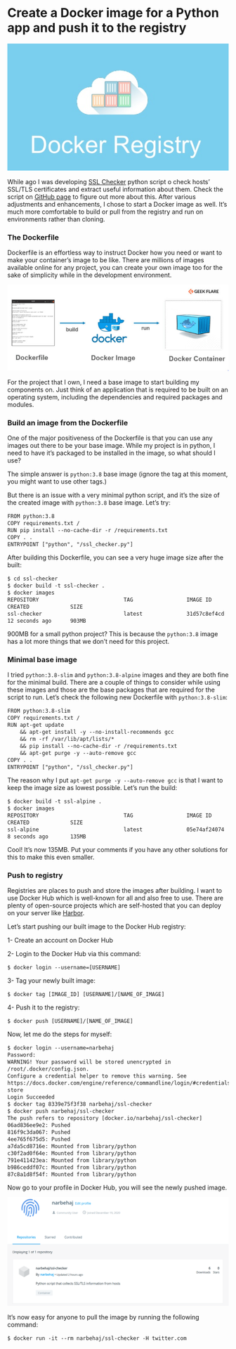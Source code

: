 # Create a Docker image for a Python app and push it to the registry

![](assets/img/docker.png)

While ago I was developing [SSL Checker](https://github.com/narbehaj/ssl-checker) python script o check hosts’ SSL/TLS certificates and extract useful information about them. Check the script on [GitHub page](https://github.com/narbehaj/ssl-checker) to figure out more about this. After various adjustments and  enhancements, I chose to start a Docker image as well. It’s much more  comfortable to build or pull from the registry and run on environments  rather than cloning.



### The Dockerfile

Dockerfile is an effortless way to  instruct Docker how you need or want to make your container’s image to  be like. There are millions of images available online for any project,  you can create your own image too for the sake of simplicity while in  the development environment.

![](assets/img/docker-image.jpg)

For the project that I own, I need a  base image to start building my components on. Just think of an  application that is required to be built on an operating system,  including the dependencies and required packages and modules.



### Build an image from the Dockerfile

One of the major positiveness of the  Dockerfile is that you can use any images out there to be your base  image. While my project is in python, I need to have it’s packaged to be installed in the image, so what should I use?

The simple answer is `python:3.8` base image (ignore the tag at this moment, you might want to use other tags.)

But there is an issue with a very minimal python script, and it’s the size of the created image with `python:3.8` base image. Let’s try:

```
FROM python:3.8
COPY requirements.txt /
RUN pip install --no-cache-dir -r /requirements.txt
COPY . .
ENTRYPOINT ["python", "/ssl_checker.py"]
```

After building this Dockerfile, you can see a very huge image size after the built:

```
$ cd ssl-checker
$ docker build -t ssl-checker .
$ docker images
REPOSITORY                           TAG                 IMAGE ID            CREATED             SIZE
ssl-checker                          latest              31d57c8ef4cd        12 seconds ago      903MB
```

900MB for a small python project? This is because the `python:3.8` image has a lot more things that we don’t need for this project.



### Minimal base image

I tried `python:3.8-slim` and `python:3.8-alpine` images and they are both fine for the minimal build. There are a couple of things to consider while using these images and those are the base  packages that are required for the script to run. Let’s check the  following new Dockerfile with `python:3.8-slim`:

```
FROM python:3.8-slim
COPY requirements.txt /
RUN apt-get update 
    && apt-get install -y --no-install-recommends gcc 
    && rm -rf /var/lib/apt/lists/* 
    && pip install --no-cache-dir -r /requirements.txt 
    && apt-get purge -y --auto-remove gcc
COPY . .
ENTRYPOINT ["python", "/ssl_checker.py"]
```

The reason why I put `apt-get purge -y --auto-remove gcc` is that I want to keep the image size as lowest possible. Let’s run the build:

```
$ docker build -t ssl-alpine .
$ docker images
REPOSITORY                           TAG                 IMAGE ID            CREATED             SIZE
ssl-alpine                           latest              05e74af24074        8 seconds ago       135MB
```

Cool! It’s now 135MB. Put your comments if you have any other solutions for this to make this even smaller.



### Push to registry

Registries are places to push and store  the images after building. I want to use Docker Hub which is well-known  for all and also free to use. There are plenty of open-source projects  which are self-hosted that you can deploy on your server like [Harbor](https://goharbor.io/).



Let’s start pushing our built image to the Docker Hub registry:

1- Create an account on Docker Hub

2- Login to the Docker Hub via this command:

```
$ docker login --username=[USERNAME]
```

3- Tag your newly built image:

```
$ docker tag [IMAGE_ID] [USERNAME]/[NAME_OF_IMAGE]
```

4- Push it to the registry:

```
$ docker push [USERNAME]/[NAME_OF_IMAGE] 
```



Now, let me do the steps for myself:

```
$ docker login --username=narbehaj 
Password: 
WARNING! Your password will be stored unencrypted in /root/.docker/config.json.
Configure a credential helper to remove this warning. See
https://docs.docker.com/engine/reference/commandline/login/#credentials-store
Login Succeeded
$ docker tag 8339e75f3f38 narbehaj/ssl-checker
$ docker push narbehaj/ssl-checker
The push refers to repository [docker.io/narbehaj/ssl-checker]
06ad836ee9e2: Pushed 
816f9c3da067: Pushed 
4ee765f675d5: Pushed 
a7da5cd8716e: Mounted from library/python 
c30f2ad0f64e: Mounted from library/python 
791e411423ea: Mounted from library/python 
b986ceddf07c: Mounted from library/python 
87c8a1d8f54f: Mounted from library/python 
```



Now go to your profile in Docker Hub, you will see the newly pushed image.

![](assets/img/docker-hub.png)

It’s now easy for anyone to pull the image by running the following command:

```
$ docker run -it --rm narbehaj/ssl-checker -H twitter.com
```
